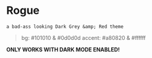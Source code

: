 # **Rogue**

```a bad-ass looking Dark Grey &amp; Red theme```

> bg: #101010 & #0d0d0d
> accent: #a80820 & #ffffff

**ONLY WORKS WITH DARK MODE ENABLED!**
